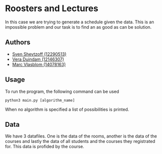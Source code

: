 
# Roosters and Lectures

In this case we are trying to generate a schedule given the data. This is an impossible problem and our task is to find an as good as can be solution.

## Authors

- [Sven Shevtzoff (12290513)](https://github.com/SvenShevtzoff) 
- [Vera Duindam (12146307)](https://github.com/veraduindam) 
- [Marc Vlasblom (14078163)](https://github.com/marcBook-air)  



## Usage
To run the program, the following command can be used

    python3 main.py [algorithm_name]

When no algorithm is specified a list of possibilities is printed.


## Data

We have 3 datafiles. One is the data of the rooms, another is the data of the courses and lastly the data of all students and the courses they registrated for.
This data is profided by the course.


